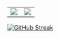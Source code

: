 <table>
  <tr>
    <td>
      <img src="https://github-readme-stats.vercel.app/api?username=8KOHAN&show_icons=true&theme=tokyonight" />
    </td>
    <td>
      <img src="https://github-readme-stats.vercel.app/api/top-langs/?username=8KOHAN&layout=compact&theme=tokyonight" />
    </td>
  </tr>
</table>

[![GitHub Streak](https://github-readme-streak-stats.herokuapp.com?user=8KOHAN&theme=tokyonight)](https://git.io/streak-stats)
